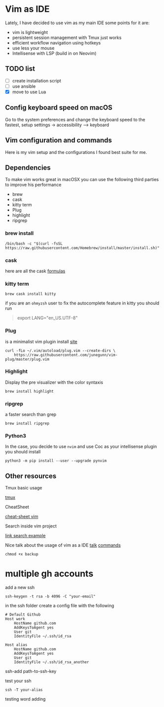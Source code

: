 # Vim as IDE

Lately, I have decided to use vim as my main IDE some points for it are:

- vim is lightweight
- persistent session management with Tmux just works
- efficient workflow navigation using hotkeys
- use less your mouse
- Intellisense with LSP (build in on Neovim)

## TODO list

- [ ] create installation script
- [ ] use ansible
- [x] move to use Lua

## Config keyboard speed on macOS

Go to the system preferences and change the keyboard speed to the fastest, setup
settings -> accessibility --> keyboard

## Vim configuration and commands

Here is my vim setup and the configurations I found best suite for me.

## Dependencies

To make vim works great in macOSX you can use the following third parties to improve his performance

- brew
- cask
- kitty term
- Plug
- highlight
- ripgrep

### brew install

```
/bin/bash -c "$(curl -fsSL https://raw.githubusercontent.com/Homebrew/install/master/install.sh)"
```

### cask

here are all the cask [formulas](https://github.com/neoclide/coc.nvim)

### kitty term

```
brew cask install kitty
```

if you are an `ohmyzsh` user to fix the autocomplete feature in kitty you should run

> export LANG="en_US.UTF-8"

### Plug

is a minimalist vim plugin install [site](https://github.com/junegunn/vim-plug)

```
curl -fLo ~/.vim/autoload/plug.vim --create-dirs \
    https://raw.githubusercontent.com/junegunn/vim-plug/master/plug.vim
```

### Highlight

Display the pre visualizer with the color syntaxis

```
brew install highlight
```

### ripgrep

a faster search than grep

```
brew install ripgrep
```

### Python3

In the case, you decide to use `nvim` and use Coc as your intellisense plugin you should install

```
python3 -m pip install --user --upgrade pynvim
```

## Other resources

Tmux basic usage

[tmux](./tmux/README.md)

CheatSheet

[cheat-sheet vim](./cheatsheet-vim.md)

Search inside vim project

[link search example](https://stackoverflow.com/questions/7950558/how-can-i-search-a-word-in-whole-project-folder-recursively)

Nice talk about the usage of vim as a IDE
[talk](https://www.youtube.com/watch?v=E-ZbrtoSuzw)
[commands](https://www.keycdn.com/blog/vim-commands)

```
chmod +x backup
```

# multiple gh accounts

add a new ssh

```
ssh-keygen -t rsa -b 4096 -C "your-email"

```

in the ssh folder create a config file with the following

```
# Default Github
Host work
    HostName github.com
    AddKeysToAgent yes
    User git
    IdentityFile ~/.ssh/id_rsa

Host alias
    HostName github.com
    AddKeysToAgent yes
    User git
    IdentityFile ~/.ssh/id_rsa_another

```

ssh-add path-to-ssh-key

test your ssh

```
ssh -T your-alias
```

testing word adding
